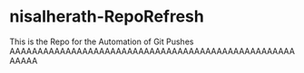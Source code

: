 # nisalherath-RepoRefresh
This is the Repo for the Automation of Git Pushes
AAAAAAAAAAAAAAAAAAAAAAAAAAAAAAAAAAAAAAAAAAAAAAAAAAAAAAAA